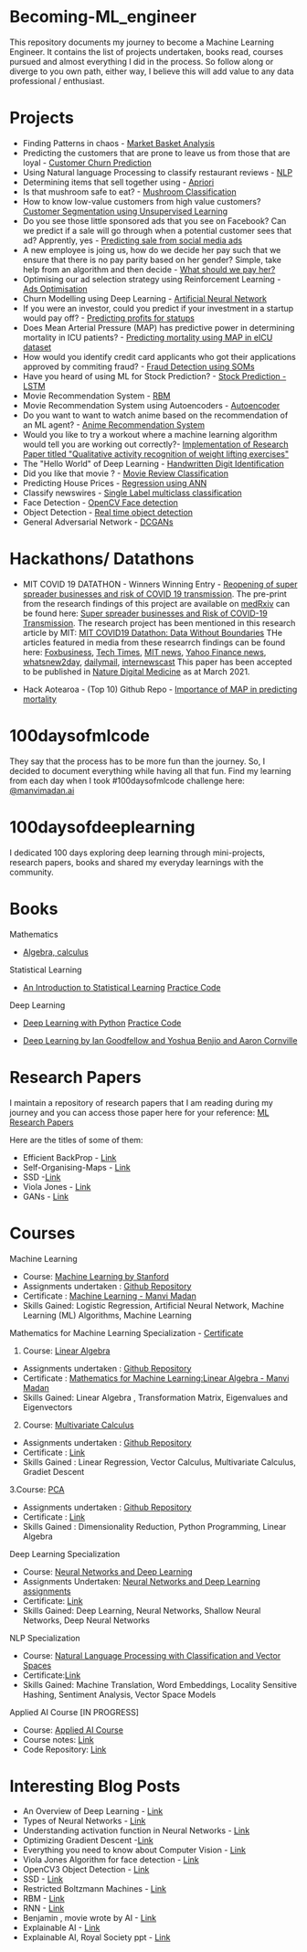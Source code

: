 # Becoming-ML_engineer
This repository documents my journey to become a Machine Learning Engineer. It contains the list of projects undertaken, books read, courses pursued and almost everything I did in the process. So follow along or diverge to you own path, either way, I believe this will add value to any data professional / enthusiast.

# Projects 
* Finding Patterns in chaos - [Market Basket Analysis](https://github.com/manvimadan12/Market-Basket-Analysis) 
* Predicting the customers that are prone to leave us from those that are loyal - [Customer Churn Prediction](https://github.com/manvimadan12/Customer-Churn-Prediction)
* Using Natural language Processing to classify restaurant reviews - [NLP](https://github.com/manvimadan12/NLP) 
* Determining items that sell together using - [Apriori](https://github.com/manvimadan12/Apriori-)
* Is that mushroom safe to eat? - [Mushroom Classification](https://github.com/manvimadan12/Mushroom-Classification)
* How to know low-value customers from high value customers? [Customer Segmentation using Unsupervised Learning](https://github.com/manvimadan12/Mall-Customer-Segmentation)
* Do you see those little sponsored ads that you see on Facebook? Can we predict if a sale will go through when a potential customer sees that ad? Apprently, yes - [Predicting sale from social media ads](https://github.com/manvimadan12/Predicting-sale-from-social-media-ads-) 
* A new employee is joing us, how do we decide her pay such that we ensure that there is no pay parity based on her gender? Simple, take help from an algorithm and then decide - [What should we pay her?](https://github.com/manvimadan12/What-should-we-pay-her-)
* Optimising our ad selection strategy using Reinforcement Learning - [Ads Optimisation](https://github.com/manvimadan12/Ads-Optimisation)
* Churn Modelling using Deep Learning - [Artificial Neural Network](https://github.com/manvimadan12/ANN)  
* If you were an investor, could you predict if your investment in a startup would pay off? - [Predicting profits for statups](https://github.com/manvimadan12/Predicting_Profits_for_startups)
* Does Mean Arterial Pressure (MAP) has predictive power in determining mortality in ICU patients? - [Predicting mortality using MAP in eICU dataset](https://github.com/manvimadan12/Predicting_Mortality_using_BP_in_eICU_dataset)
* How would you identify credit card applicants who got their applications approved by commiting fraud? - [Fraud Detection using SOMs](https://github.com/manvimadan12/Fraud-detection)
* Have you heard of using ML for Stock Prediction? - [Stock Prediction - LSTM](https://github.com/manvimadan12/Stock-Price-Prediction)
* Movie Recommendation System - [RBM](https://github.com/manvimadan12/RBM)
* Movie Recommendation System using Autoencoders - [Autoencoder](https://github.com/manvimadan12/Autoencoder)
* Do you want to want to watch anime based on the recommendation of an ML agent? - [Anime Recommendation System](https://github.com/manvimadan12/Anime-Recommendation-System)
* Would you like to try a workout where a machine learning algorithm would tell you are working out correctly?- [Implementation of Research Paper titled "Qualitative activity recognition of weight lifting exercises"](https://github.com/manvimadan12/workout-training-using-ml)
* The "Hello World" of Deep Learning - [Handwritten Digit Identification](https://github.com/manvimadan12/Handwritten-Digit-Detection)
* Did you like that movie ? - [ Movie Review Classification ](https://github.com/manvimadan12/Movie-Review-Classification)
* Predicting House Prices - [Regression using ANN](https://github.com/manvimadan12/Regression_with_ANN)
* Classify newswires  - [Single Label multiclass classification](https://github.com/manvimadan12/Newswires-Classification)
* Face Detection - [OpenCV Face detection](https://github.com/manvimadan12/Computer_Vision_Roadmap)
* Object Detection - [Real time object detection](https://github.com/manvimadan12/Computer_Vision_Roadmap)
* General Adversarial Network - [DCGANs](https://github.com/manvimadan12/Computer_Vision_Roadmap)

# Hackathons/ Datathons
* MIT COVID 19 DATATHON - Winners 
Winning Entry - [Reopening of super spreader businesses and risk of COVID 19 transmission](https://github.com/garbamoussa/Reopening-of-super-spreader-businesses-and-risk-of-COVID-19-transmission-).
The pre-print from the research findings of this project are available on [medRxiv](https://www.medrxiv.org/) can be found here: [Super spreader businesses and Risk of COVID-19 Transmission](https://www.medrxiv.org/content/10.1101/2020.05.24.20112110v3).
The research project has been mentioned in this research article by MIT: [MIT COVID19 Datathon: Data Without Boundaries](https://innovations.bmj.com/content/early/2020/08/30/bmjinnov-2020-000492)
THe articles featured in media from these researrch findings can be found here: [Foxbusiness](https://www.foxbusiness.com/lifestyle/restaurants-fast-food-and-hotels-could-be-coronavirus-super-spreader-study), [Tech Times](https://www.techtimes.com/articles/249910/20200527/study-claim-dine-in-restaurants-super-spreaders-of-coronavirus.htm), [MIT news](https://news.mit.edu/2020/what-is-covid-19-data-tsunami-telling-policymakers-0701),
[Yahoo Finance news](https://finance.yahoo.com/news/coronavirus-super-spreaders-named-restaurants-193631472.html), [whatsnew2day](https://whatsnew2day.com/sit-down-restaurants-fast-food-chains-and-hotels-have-been-accused-of-being-super-spreader-companies/), [dailymail](https://www.dailymail.co.uk/news/article-8356927/Sit-restaurants-fast-food-chains-hotels-blamed-super-spreader-businesses.html), [internewscast](https://internewscast.com/sit-down-restaurants-fast-food-chains-and-hotels-blamed-for-being-super-spreader-businesses/)
This paper has been accepted to be published in [Nature Digital Medicine](https://www.nature.com/npjdigitalmed/) as at March 2021.

* Hack Aotearoa - (Top 10)
Github Repo - [Importance of MAP in predicting mortality](https://github.com/manvimadan12/Importance-of-MAP-in-predicting-mortality-)

# 100daysofmlcode
They say that the process has to be more fun than the journey. So, I decided to document everything while having all that fun. Find my learning from each day when I took #100daysofmlcode challenge here: [@manvimadan.ai](https://www.instagram.com/manvimadan.ai/)

# 100daysofdeeplearning
I dedicated 100 days exploring deep learning through mini-projects, research papers, books and shared my everyday learnings with the community.


# Books

Mathematics
* [Algebra, calculus](http://www.mathsbooks.net/Cambridge%202%20Unit%20Year%2011/2U_Maths11_unlocked.pdf)


Statistical Learning 
* [An Introduction to Statistical Learning](https://static1.squarespace.com/static/5ff2adbe3fe4fe33db902812/t/601cc86d7f828c4792e0bcae/1612499080032/ISLR+Seventh+Printing.pdf)
  [Practice Code](https://github.com/manvimadan12/Statistical-Learning)

Deep Learning
* [Deep Learning with Python](https://www.manning.com/books/deep-learning-with-python?a_aid=keras&a_bid=76564dff)
  [Practice Code](https://github.com/manvimadan12/deep-learning-with-python-notebooks)
  
* [Deep Learning by Ian Goodfellow and Yoshua Benjio and Aaron Cornville](https://www.deeplearningbook.org)



# Research Papers
I maintain a repository of research papers that I am reading during my journey and you can access those paper here for your reference: [ML Research Papers](https://github.com/manvimadan12/ML-Research-Papers-)

Here are the titles of some of them:
* Efficient BackProp - [Link](https://github.com/manvimadan12/ML-Research-Papers-/tree/master/Deep%20Learning)
* Self-Organising-Maps - [Link](https://github.com/manvimadan12/ML-Research-Papers-/blob/master/Deep%20Learning/SOM/1990-Kohonen-PIEEE.pdf)
* SSD -[Link](https://github.com/manvimadan12/ML-Research-Papers-/blob/master/Computer%20Vision/1512.02325.pdf)
* Viola Jones - [Link](https://github.com/manvimadan12/ML-Research-Papers-/blob/master/Computer%20Vision/Rapid%20Object%20Detection.pdf)
* GANs - [Link](https://github.com/manvimadan12/ML-Research-Papers-/blob/master/Computer%20Vision/GANs.pdf)

# Courses 
Machine Learning 
* Course: [Machine Learning by Stanford](https://www.coursera.org/learn/machine-learning)
* Assignments undertaken : [Github Repository](https://github.com/manvimadan12/Machine_Learning-Stanford-)
* Certificate : [Machine Learning - Manvi Madan](https://www.coursera.org/account/accomplishments/records/D3BM9EL7TGT5)
* Skills Gained: Logistic Regression, Artificial Neural Network, Machine Learning (ML) Algorithms, Machine Learning

Mathematics for Machine Learning Specialization - [Certificate](https://github.com/manvimadan12/Mathematics-for-Machine-Learning-/blob/master/Coursera%20TPE93VSDYDWE.pdf)
1. Course: [Linear Algebra](https://www.coursera.org/learn/linear-algebra-machine-learning)
* Assignments undertaken : [Github Repository](https://github.com/manvimadan12/Mathematics-for-Machine-Learning-)
* Certificate : [Mathematics for Machine Learning:Linear Algebra - Manvi Madan](https://www.coursera.org/account/accomplishments/records/XXSATB4VXR4D)
* Skills Gained: Linear Algebra , Transformation Matrix,  Eigenvalues and Eigenvectors


2. Course: [Multivariate Calculus](https://www.coursera.org/learn/multivariate-calculus-machine-learning) 
* Assignments undertaken : [Github Repository](https://github.com/manvimadan12/Mathematics-for-Machine-Learning-)
* Certificate : [Link](https://www.coursera.org/account/accomplishments/records/RRUN7CHZAR95)
* Skills Gained : Linear Regression, Vector Calculus, Multivariate Calculus, Gradiet Descent


3.Course: [PCA](https://www.coursera.org/learn/pca-machine-learning)
* Assignments undertaken : [Github Repository](https://github.com/manvimadan12/Mathematics-for-Machine-Learning-)
* Certificate : [Link](https://www.coursera.org/account/accomplishments/records/S2F5JMDBZY2Q)
* Skills Gained : Dimensionality Reduction, Python Programming, Linear Algebra

Deep Learning Specialization
* Course: [Neural Networks and Deep Learning](https://www.deeplearning.ai/deep-learning-specialization/)
* Assignments Undertaken: [Neural Networks and Deep Learning assignments](https://github.com/manvimadan12/Deep_Learning_Specialization)
* Certificate: [Link](https://www.coursera.org/account/accomplishments/records/NVFDF2CLGEDV)
* Skills Gained: Deep Learning, Neural Networks, Shallow Neural Networks, Deep Neural Networks

NLP Specialization
* Course: [Natural Language Processing with Classification and Vector Spaces](https://www.coursera.org/learn/classification-vector-spaces-in-nlp)
* Certificate:[Link](https://www.coursera.org/account/accomplishments/certificate/ACBDS2CTNCMU)
* Skills Gained: Machine Translation, Word Embeddings, Locality Sensitive Hashing, Sentiment Analysis, Vector Space Models

Applied AI Course [IN PROGRESS]
* Course: [Applied AI Course](https://www.appliedaicourse.com)
* Course notes: [Link](https://github.com/manvimadandotai/Applied-AI-course/tree/main/Course%20Notes)
* Code Repository: [Link](https://github.com/manvimadandotai/Applied-AI-course)

# Interesting Blog Posts
* An Overview of Deep Learning - [Link](https://lilianweng.github.io/lil-log/2017/06/21/an-overview-of-deep-learning.html)
* Types of Neural Networks - [Link](https://medium.com/towards-artificial-intelligence/main-types-of-neural-networks-and-its-applications-tutorial-734480d7ec8e)
* Understanding activation function in Neural Networks - [Link](https://medium.com/the-theory-of-everything/understanding-activation-functions-in-neural-networks-9491262884e0)
* Optimizing Gradient Descent -[Link](https://ruder.io/optimizing-gradient-descent/)
* Everything you need to know about Computer Vision - [Link](https://towardsdatascience.com/everything-you-ever-wanted-to-know-about-computer-vision-heres-a-look-why-it-s-so-awesome-e8a58dfb641e)
* Viola Jones Algorithm for face detection - [Link](https://towardsdatascience.com/the-intuition-behind-facial-detection-the-viola-jones-algorithm-29d9106b6999)
* OpenCV3 Object Detection - [Link](https://www.bogotobogo.com/python/OpenCV_Python/python_opencv3_Image_Object_Detection_Face_Detection_Haar_Cascade_Classifiers.php)
* SSD - [Link](https://jonathan-hui.medium.com/ssd-object-detection-single-shot-multibox-detector-for-real-time-processing-9bd8deac0e06)
* Restricted Boltzmann Machines - [Link](https://towardsdatascience.com/restricted-boltzmann-machines-simplified-eab1e5878976)
* RBM - [Link](https://medium.com/datadriveninvestor/deep-learning-restricted-boltzmann-machine-b76241af7a92)
* RNN - [Link](https://colah.github.io/posts/2015-08-Understanding-LSTMs/)
* Benjamin , movie wrote by AI - [Link](https://arstechnica.com/gaming/2016/06/an-ai-wrote-this-movie-and-its-strangely-moving/)
* Explainable AI - [Link](https://www.zdnet.com/article/explainable-ai-artificial-intelligence-a-guide-for-making-black-box-machine-learning-models-explainable/)
* Explainable AI, Royal Society ppt - [Link](https://royalsociety.org/-/media/policy/projects/explainable-ai/AI-and-interpretability-policy-briefing.pdf)

